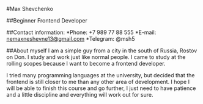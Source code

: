 #Max Shevchenko

##Beginner Frontend Developer

##Contact information:
*Phone: +7 989 77 88 555
*E-mail: nemaxneshevne13@gmail.com
*Telegram: @msh5

##About mуself
I am a simple guy from a city in the south of Russia, Rostov on Don. I study and work just like normal people. I came to study at the rolling scopes because I want to become a frontend developer.

I tried many programming languages at the university, but decided that the frontend is still closer to me than any other area of development. I hope I will be able to finish this course and go further, I just need to have patience and a little discipline and everything will work out for sure.